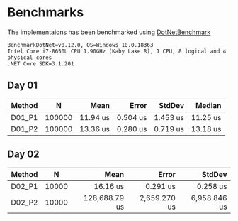 # Benchmarks
The implementaions has been benchmarked using [DotNetBenchmark](https://github.com/dotnet/BenchmarkDotNet)

```
BenchmarkDotNet=v0.12.0, OS=Windows 10.0.18363
Intel Core i7-8650U CPU 1.90GHz (Kaby Lake R), 1 CPU, 8 logical and 4 physical cores
.NET Core SDK=3.1.201
```

## Day 01
| Method |      N |     Mean |    Error |   StdDev |   Median |
|------- |------- |---------:|---------:|---------:|---------:|
| D01_P1 | 100000 | 11.94 us | 0.504 us | 1.453 us | 11.25 us |
| D01_P2 | 100000 | 13.36 us | 0.280 us | 0.719 us | 13.18 us |

## Day 02
| Method |     N |          Mean |        Error |       StdDev |
|------- |------ |--------------:|-------------:|-------------:|
| D02_P1 | 10000 |      16.16 us |     0.291 us |     0.258 us |
| D02_P2 | 10000 | 128,688.79 us | 2,659.270 us | 6,958.846 us |